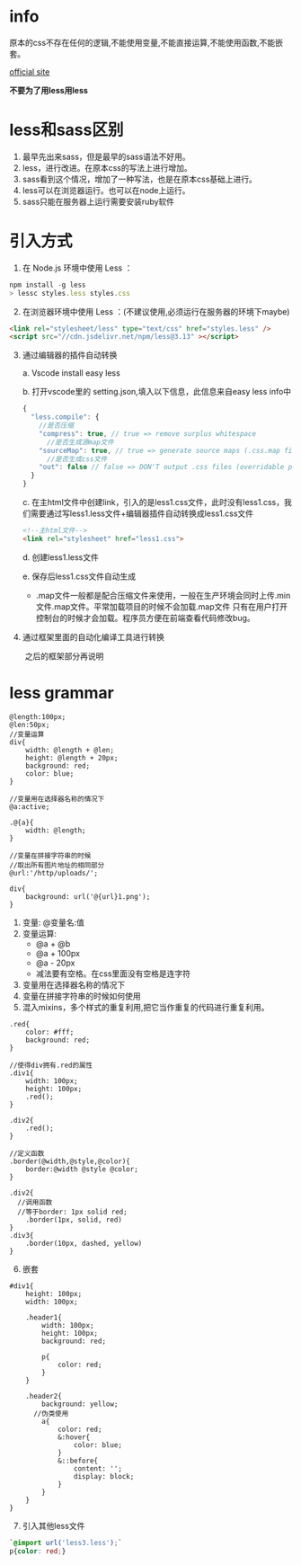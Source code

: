 # info

原本的css不存在任何的逻辑,不能使用变量,不能直接运算,不能使用函数,不能嵌套。

[official site](https://lesscss.org/)

**不要为了用less用less**

# less和sass区别

1. 最早先出来sass，但是最早的sass语法不好用。
2. less，进行改进。在原本css的写法上进行增加。
3. sass看到这个情况，增加了一种写法，也是在原本css基础上进行。
4. less可以在浏览器运行。也可以在node上运行。
5. sass只能在服务器上运行需要安装ruby软件

# 引入方式

1. 在 Node.js 环境中使用 Less ：

```js
npm install -g less
> lessc styles.less styles.css
```

2. 在浏览器环境中使用 Less ：(不建议使用,必须运行在服务器的环境下maybe)

```html
<link rel="stylesheet/less" type="text/css" href="styles.less" />
<script src="//cdn.jsdelivr.net/npm/less@3.13" ></script>
```

3. 通过编辑器的插件自动转换

   a. Vscode install easy less

   b. 打开vscode里的 setting.json,填入以下信息，此信息来自easy less info中

   ```js
   {
     "less.compile": {
       //是否压缩
       "compress": true, // true => remove surplus whitespace
         //是否生成源map文件
       "sourceMap": true, // true => generate source maps (.css.map files)
         //是否生成css文件
       "out": false // false => DON'T output .css files (overridable per-file, see below)
     }
   }
   ```

   c. 在主html文件中创建link，引入的是less1.css文件，此时没有less1.css，我们需要通过写less1.less文件+编辑器插件自动转换成less1.css文件

   ```html
   <!--主html文件--> 
   <link rel="stylesheet" href="less1.css">
   ```

   d. 创建less1.less文件

   e. 保存后less1.css文件自动生成

   * .map文件一般都是配合压缩文件来使用，一般在生产环境会同时上传.min文件.map文件。平常加载项目的时候不会加载.map文件 只有在用户打开控制台的时候才会加载。程序员方便在前端查看代码修改bug。

4. 通过框架里面的自动化编译工具进行转换

   ​	之后的框架部分再说明

# less grammar

```less
@length:100px;
@len:50px;
//变量运算
div{
    width: @length + @len;
    height: @length + 20px;
    background: red;
    color: blue;
}

//变量用在选择器名称的情况下
@a:active;

.@{a}{
    width: @length;
}

//变量在拼接字符串的时候
//取出所有图片地址的相同部分
@url:'/http/uploads/';

div{
    background: url('@{url}1.png');
}
```

1. 变量: @变量名:值
2. 变量运算: 
   -  @a + @b
   - @a + 100px
   - @a - 20px
   - 减法要有空格。在css里面没有空格是连字符
3. 变量用在选择器名称的情况下
4. 变量在拼接字符串的时候如何使用
5. 混入mixins，多个样式的重复利用,把它当作重复的代码进行重复利用。

```less
.red{
    color: #fff;
    background: red;
}

//使得div拥有.red的属性
.div1{
    width: 100px;
    height: 100px;
    .red();
}

.div2{
    .red();
}

//定义函数
.border(@width,@style,@color){
    border:@width @style @color;
}

.div2{
  //调用函数
  //等于border: 1px solid red;
    .border(1px, solid, red)
}
.div3{
    .border(10px, dashed, yellow) 
}
```

6. 嵌套

```less
#div1{
    height: 100px;
    width: 100px;

    .header1{
        width: 100px;
        height: 100px;
        background: red;

        p{
            color: red;
        }
    }

    .header2{
        background: yellow;
      //伪类使用
        a{
            color: red;
            &:hover{
                color: blue;
            }
            &::before{
                content: '';
                display: block;
            }
        }
    }
}
```

7. 引入其他less文件

```css
`@import url('less3.less');`
p{color: red;}
```













